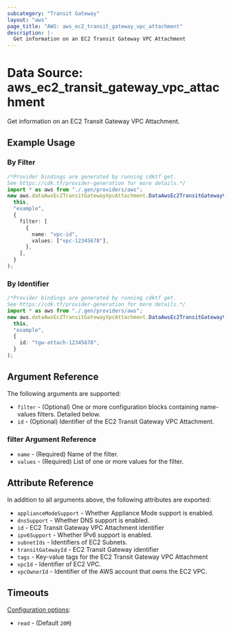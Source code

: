 ```yaml
---
subcategory: "Transit Gateway"
layout: "aws"
page_title: "AWS: aws_ec2_transit_gateway_vpc_attachment"
description: |-
  Get information on an EC2 Transit Gateway VPC Attachment
---
```


# Data Source: aws\_ec2\_transit\_gateway\_vpc\_attachment

Get information on an EC2 Transit Gateway VPC Attachment.

## Example Usage

### By Filter

```typescript
/*Provider bindings are generated by running cdktf get.
See https://cdk.tf/provider-generation for more details.*/
import * as aws from "./.gen/providers/aws";
new aws.dataAwsEc2TransitGatewayVpcAttachment.DataAwsEc2TransitGatewayVpcAttachment(
  this,
  "example",
  {
    filter: [
      {
        name: "vpc-id",
        values: ["vpc-12345678"],
      },
    ],
  }
);

```

### By Identifier

```typescript
/*Provider bindings are generated by running cdktf get.
See https://cdk.tf/provider-generation for more details.*/
import * as aws from "./.gen/providers/aws";
new aws.dataAwsEc2TransitGatewayVpcAttachment.DataAwsEc2TransitGatewayVpcAttachment(
  this,
  "example",
  {
    id: "tgw-attach-12345678",
  }
);

```

## Argument Reference

The following arguments are supported:

* `filter` - (Optional) One or more configuration blocks containing name-values filters. Detailed below.
* `id` - (Optional) Identifier of the EC2 Transit Gateway VPC Attachment.

### filter Argument Reference

* `name` - (Required) Name of the filter.
* `values` - (Required) List of one or more values for the filter.

## Attribute Reference

In addition to all arguments above, the following attributes are exported:

* `applianceModeSupport` - Whether Appliance Mode support is enabled.
* `dnsSupport` - Whether DNS support is enabled.
* `id` - EC2 Transit Gateway VPC Attachment identifier
* `ipv6Support` - Whether IPv6 support is enabled.
* `subnetIds` - Identifiers of EC2 Subnets.
* `transitGatewayId` - EC2 Transit Gateway identifier
* `tags` - Key-value tags for the EC2 Transit Gateway VPC Attachment
* `vpcId` - Identifier of EC2 VPC.
* `vpcOwnerId` - Identifier of the AWS account that owns the EC2 VPC.

## Timeouts

[Configuration options](https://developer.hashicorp.com/terraform/language/resources/syntax#operation-timeouts):

* `read` - (Default `20M`)
